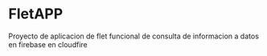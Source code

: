 # FletAPP

Proyecto de aplicacion de flet funcional de consulta de informacion
a datos en firebase en cloudfire
